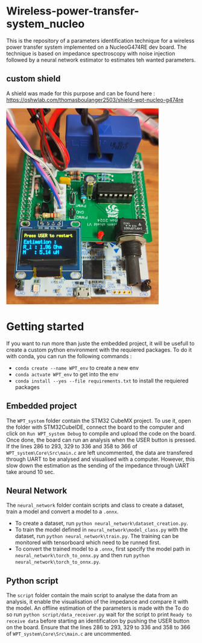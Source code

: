 # Wireless-power-transfer-system_nucleo

This is the repository of a parameters identification technique for a wireless power transfer system implemented on a NucleoG474RE dev board. The technique is based on impedance spectroscopy with noise injection followed by a neural network estimator to estimates teh wanted parameters.

## custom shield

A shield was made for this purpose and can be found here : https://oshwlab.com/thomasboulanger2503/shield-wpt-nucleo-g474re

![board](Board.png)

# Getting started

If you want to run more than juste the embedded project, it will be usefull to create a custom python environment with the requiered packages. To do it with conda, you can run the following commands :
* `conda create --name WPT_env` to create a new env
* `conda actvate WPT_env` to get into the env
* `conda install --yes --file requirements.txt` to install the requiered packages
 
## Embedded project

The `WPT_system` folder contain the STM32 CubeMX project. 
To use it, open the folder with STM32CubeIDE, connect the board to the computer and click on `Run WPT_system Debug` to compile and upload the code on the board. Once done, the board can run an analysis when the USER button is pressed. If the lines 286 to 293, 329 to 336 and 358 to 366 of `WPT_system\Core\Src\main.c` are left uncommented, the data are transfered through UART to be analysed and visualised with a computer. However, this slow down the estimation as the sending of the impedance through UART take around 10 sec.

## Neural Network

The `neural_network` folder contain scripts and class to create a dataset, train a model and convert a model to a `.onnx`.
* To create a dataset, run `python neural_network\dataset_creation.py`.
* To train the model defined in `neural_network\model_class.py` with the dataset, run `python neural_network\train.py`. The training can be monitored with tensorboard which need to be runned first. 
* To convert the trained model to a `.onnx`, first specify the model path in `neural_network\torch_to_onnx.py` and then run `python neural_network\torch_to_onnx.py`.

## Python script

The `script` folder contain the main script to analyse the data from an analysis, it enable the visualisation of the impedance and compare it with the model. An offline estimation of the parameters is made with the 
To do so run `python script/data_receiver.py` wait for the script to print `Ready to receive data` before starting an identification by pushing the USER button on the board. Ensure that the lines 286 to 293, 329 to 336 and 358 to 366 of `WPT_system\Core\Src\main.c` are uncommented. 



